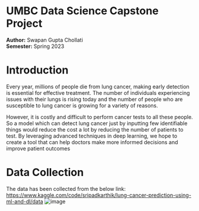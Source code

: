 # UMBC Data Science Capstone Project
**Author:** Swapan Gupta Chollati\
**Semester:** Spring 2023
# Introduction
Every year, millions of people die from lung cancer, making early detection is essential for effective treatment. The number of individuals experiencing issues with their lungs is rising today and the number of people who are susceptible to lung cancer is growing for a variety of reasons. 

However, it is costly and difficult to perform cancer tests to all these people. So a model which can detect lung cancer just by inputting few identifiable things would reduce the cost a lot by reducing the number of patients to test. By leveraging advanced techniques in deep learning, we hope to create a tool that can help doctors make more informed decisions and improve patient outcomes
# Data Collection
The data has been collected from the below link:
https://www.kaggle.com/code/sripadkarthik/lung-cancer-prediction-using-ml-and-dl/data
![image](https://user-images.githubusercontent.com/89816922/236856232-950d4720-3006-41c2-9650-686ee5dd9bbe.png)

